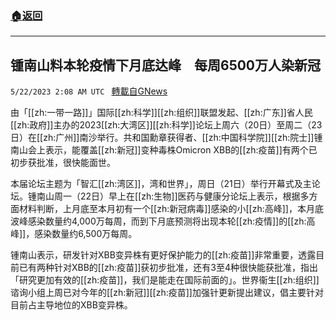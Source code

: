###  [:house:返回](README.md)
---


## 锺南山料本轮疫情下月底达峰　每周6500万人染新冠
`5/22/2023 2:08 AM UTC ` [轉載自GNews](https://gnews.org/articles/1320868)


由「[[zh:一带一路]]」国际[[zh:科学]][[zh:组织]]联盟发起、[[zh:广东]]省人民[[zh:政府]]主办的2023[[zh:大湾区]][[zh:科学]]论坛上周六（20日）至周二（23日）在[[zh:广州]]南沙举行。共和国勳章获得者、[[zh:中国科学院]][[zh:院士]]锺南山会上表示，能覆盖[[zh:新冠]]变种毒株Omicron XBB的[[zh:疫苗]]有两个已初步获批准，很快能面世。

本届论坛主题为「智汇[[zh:湾区]]，湾和世界」，周日（21日）举行开幕式及主论坛。锺南山周一（22日）早上在[[zh:生物]]医药与健康分论坛上表示，根据多方面材料判断，上月底至本月初有一个[[zh:新冠病毒]]感染的小[[zh:高峰]]，本月底波峰感染数量约4,000万每周，而到下月底预测将出现本轮[[zh:疫情]]的[[zh:高峰]]，感染数量约6,500万每周。

锺南山表示，研发针对XBB变异株有更好保护能力的[[zh:疫苗]]非常重要，透露目前已有两种针对XBB的[[zh:疫苗]]获初步批准，还有3至4种很快能获批准，指出「研究更加有效的[[zh:疫苗]]，我们是能走在国际前面的」。世界衞生[[zh:组织]]谘询小组上周已对今年的[[zh:新冠]][[zh:疫苗]]加强针更新提出建议，倡主要针对目前占主导地位的XBB变异株。

